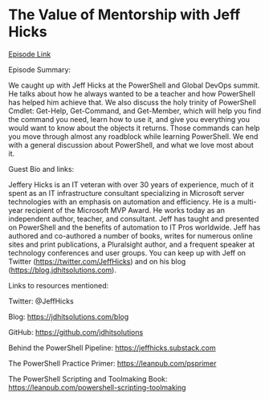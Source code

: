 # The Value of Mentorship with Jeff Hicks

[Episode Link](https://powershellpodcast.podbean.com/e/the-value-of-mentorship-with-jeff-hicks/)

Episode Summary:

We caught up with Jeff Hicks at the PowerShell and Global DevOps summit. He talks about how he always wanted to be a teacher and how PowerShell has helped him achieve that. We also discuss the holy trinity of PowerShell Cmdlet: Get-Help, Get-Command, and Get-Member, which will help you find the command you need, learn how to use it, and give you everything you would want to know about the objects it returns. Those commands can help you move through almost any roadblock while learning PowerShell. We end with a general discussion about PowerShell, and what we love most about it.

 

Guest Bio and links:

Jeffery Hicks is an IT veteran with over 30 years of experience, much of it spent as an IT infrastructure consultant specializing in Microsoft server technologies with an emphasis on automation and efficiency. He is a multi-year recipient of the Microsoft MVP Award. He works today as an independent author, teacher, and consultant. Jeff has taught and presented on PowerShell and the benefits of automation to IT Pros worldwide. Jeff has authored and co-authored a number of books, writes for numerous online sites and print publications, a Pluralsight author, and a frequent speaker at technology conferences and user groups. You can keep up with Jeff on Twitter (https://twitter.com/JeffHicks) and on his blog (https://blog.jdhitsolutions.com).

 

Links to resources mentioned:

Twitter: @JeffHicks

Blog: https://jdhitsolutions.com/blog

GitHub: https://github.com/jdhitsolutions

Behind the PowerShell Pipeline: https://jeffhicks.substack.com

The PowerShell Practice Primer: https://leanpub.com/psprimer

The PowerShell Scripting and Toolmaking Book: https://leanpub.com/powershell-scripting-toolmaking